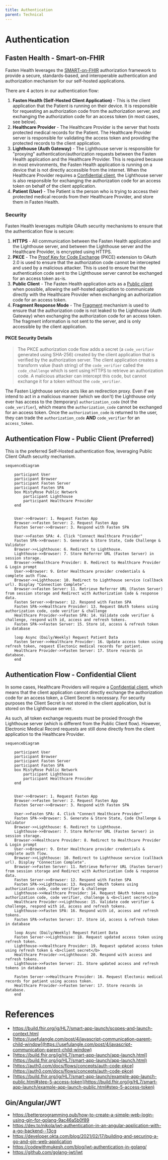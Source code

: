 ```yaml
---
title: Authentication
parent: Technical
---
```


# Authentication

## Fasten Health - Smart-on-FHIR

Fasten Health leverages the [SMART-on-FHIR](https://smarthealthit.org/smart-on-fhir/) authorization 
framework to provide a secure, standards-based, and interoperable authentication and authorization mechanism for our self-hosted applications.

There are 4 actors in our authentication flow:

1. **Fasten Health (Self-Hosted Client Application)** - This is the client application that the Patient is running on their device. 
It is responsible for requesting an authorization code from the authorization server, and exchanging the authorization code 
for an access token (in most cases, see below).
1. **Healthcare Provider** - The Healthcare Provider is the server that hosts protected medical records for the Patient. 
The Healthcare Provider server is responsible for validating the access token and providing the protected records to the 
client application.
1. **Lighthouse (Auth Gateway)** - The Lighthouse server is responsible for "proxying" authentication/authorization requests 
between the Fasten Health application and the Healthcare Provider. This is required because in most environments, the 
Fasten Health application is running on a device that is not directly accessible from the internet. When the Healthcare 
Provider requires a [Confidential client](https://oauth.net/2/client-types/), the Lighthouse server is also responsible for exchanging the authorization code for an access token on behalf of the client application.
1. **Patient (User)** - The Patient is the person who is trying to access their protected medical records from their Healthcare Provider, and store them in Fasten Health.

### Security

Fasten Health leverages multiple OAuth security mechanisms to ensure that the authentication flow is secure:

1. **HTTPS** - All communication between the Fasten Health application and the Lighthouse server, and between the Lighthouse server and the Healthcare Provider, is encrypted using HTTPS.
1. **PKCE** - The [Proof Key for Code Exchange](https://oauth.net/2/pkce/) (PKCE) extension to OAuth 2.0 is used to ensure 
that the authorization code cannot be intercepted and used by a malicious attacker. This is used to ensure that the 
authentication code sent to the Lighthouse server cannot be exchanged for an access token as-is.
1. **Public Client** - The Fasten Health application acts as a [Public client](https://oauth.net/2/client-types/) when possible,
allowing the self-hosted application to communicate directly with the Healthcare Provider when exchanging an authorization code for an access token.
1. **Fragment Response Mode** - The [Fragment](https://openid.net/specs/oauth-v2-multiple-response-types-1_0.html#ResponseModes) mechanism is used to 
ensure that the authorization code is not leaked to the Lighthouse (Auth Gateway) when exchanging the authorization code for an access token. The 
fragment information is not sent to the server, and is only accessible by the client application.


#### PKCE Security Details

> The PKCE authorization code flow adds a secret (a `code_verifier` generated using SHA-256) created by the client application 
> that is verified by the authorization server. The client application creates a transform value (hash string) of the 
> `code_verifier` called the `code_challenge` which is sent using HTTPS to retrieve an authorization code. A malicious 
> attacker can intercept this code, but cannot exchange it for a token without the `code_verifier`.


The Fasten Lighthouse service acts like an redirection proxy. Even if we intend to act in a malicious manner (which we don't)
the Lighthouse only ever has access to the (temporary) `authorization_code` (not the `code_verifier`), which means the `authorization_code` cannot
be exchanged for an access token. 
Once the `authorization_code` is returned to the user, they can trade the `authorization_code` **AND** `code_verifier` for an `access_token`.


## Authentication Flow - Public Client (Preferred)

This is the preferred Self-Hosted authentication flow, leveraging Public Client OAuth security mechanism.

```mermaid
sequenceDiagram
    
    participant User
    participant Browser
    participant Fasten Server
    participant Fasten SPA
    box MistyRose Public Network
        participant Lighthouse
        participant Healthcare Provider
    end
	

    User->>Browser: 1. Request Fasten App
    Browser->>Fasten Server: 2. Request Fasten App
    Fasten Server->>Browser: 3. Respond with Fasten SPA

	User->>Fasten SPA: 4. Click "Connect Healthcare Provider"
	Fasten SPA->>Browser: 5. Generate & Store State, Code Challenge & Validator 
	Browser->>Lighthouse: 6. Redirect to Lighthouse. 
	Lighthouse->>Browser: 7. Store Referrer URL (Fasten Server) in session storage. 
	Browser->>Healthcare Provider: 8. Redirect to Healthcare Provider & Login prompt 
	User->>Browser: 9. Enter Healthcare provider credentials & complete auth flow.
	Browser->>Lighthouse: 10. Redirect to Lighthouse service (callback url). Display "Connection Complete".
	Browser->>Fasten Server: 11. Retrieve Referrer URL (Fasten Server) from session storage and Redirect with Authorization Code & response data.
	Fasten Server->>Browser: 12. Respond with Fasten SPA
	Fasten SPA->>Healthcare Provider: 13. Request OAuth tokens using authorization code, code verifier & challenge
	Healthcare Provider->>Fasten SPA: 14. Validate code verifier & challenge, respond with id, access and refresh tokens. 
    Fasten SPA->>Fasten Server: 15. Store id, access & refresh token in database
    
    loop Async (Daily/Weekly) Request Patient Data
    Fasten Server->>Healthcare Provider: 16. Update access token using refresh token, request Electonic medical records for patient.
    Healthcare Provider->>Fasten Server: 17. Store records in database. 
    end

```

## Authentication Flow - Confidential Client

In some cases, Healthcare Providers will require a [Confidential client](https://oauth.net/2/client-types/), which means that the 
client application cannot directly exchange the authorization code for an access token, a Client Secret is necessary.
For security purposes the Client Secret is not stored in the client application, but is stored on the Lighthouse server.

As such, all token exchange requests must be proxied through the Lighthouse server (which is different from the Public Client flow).
However, Electronic Medical Record requests are still done directly from the client application to the Healthcare Provider.

```mermaid
sequenceDiagram
    
    participant User
    participant Browser
    participant Fasten Server
    participant Fasten SPA
    box MistyRose Public Network
        participant Lighthouse
        participant Healthcare Provider
    end
	

    User->>Browser: 1. Request Fasten App
    Browser->>Fasten Server: 2. Request Fasten App
    Fasten Server->>Browser: 3. Respond with Fasten SPA

	User->>Fasten SPA: 4. Click "Connect Healthcare Provider"
	Fasten SPA->>Browser: 5. Generate & Store State, Code Challenge & Validator 
	Browser->>Lighthouse: 6. Redirect to Lighthouse. 
	Lighthouse->>Browser: 7. Store Referrer URL (Fasten Server) in session storage. 
	Browser->>Healthcare Provider: 8. Redirect to Healthcare Provider & Login prompt 
	User->>Browser: 9. Enter Healthcare provider credentials & complete auth flow.
	Browser->>Lighthouse: 10. Redirect to Lighthouse service (callback url). Display "Connection Complete".
	Browser->>Fasten Server: 11. Retrieve Referrer URL (Fasten Server) from session storage and Redirect with Authorization Code & response data.
	Fasten Server->>Browser: 12. Respond with Fasten SPA
	Fasten SPA->>Lighthouse: 13. Request OAuth tokens using authorization code, code verifier & challenge
	Lighthouse->>Healthcare Provider: 14. Request OAuth tokens using authorization code, code verifier, challenge & <b>client secret</b>
	Healthcare Provider->>Lighthouse: 15. Validate code verifier & challenge, respond with id, access and refresh tokens. 
	Lighthouse->>Fasten SPA: 16. Respond with id, access and refresh tokens. 
    Fasten SPA->>Fasten Server: 17. Store id, access & refresh token in database
    
    loop Async (Daily/Weekly) Request Patient Data
    Fasten Server->>Lighthouse: 18. Request updated access token using refresh token.
    Lighthouse->>Healthcare Provider: 19. Request updated access token using refresh token & <b>client secret</b>
	Healthcare Provider->>Lighthouse: 20. Respond with access and refresh tokens. 
	Lighthouse->>Fasten Server: 21. Store updated access and refresh tokens in database
    
    Fasten Server->>Healthcare Provider: 16. Request Electonic medical records for patient using access token.
    Healthcare Provider->>Fasten Server: 17. Store records in database. 
    end

```

# References

- https://build.fhir.org/ig/HL7/smart-app-launch/scopes-and-launch-context.html
- [https://usefulangle.com/post/4/javascript-communication-parent-child-window](https://usefulangle.com/post/4/javascript-communication-parent-child-window)
- [https://build.fhir.org/ig/HL7/smart-app-launch/app-launch.html](https://build.fhir.org/ig/HL7/smart-app-launch/app-launch.html)
- [https://auth0.com/docs/flows/concepts/auth-code-pkce](https://auth0.com/docs/flows/concepts/auth-code-pkce)
- [https://build.fhir.org/ig/HL7/smart-app-launch/example-app-launch-public.html#step-5-access-token](https://build.fhir.org/ig/HL7/smart-app-launch/example-app-launch-public.html#step-5-access-token)

## Gin/Angular/JWT

- https://betterprogramming.pub/how-to-create-a-simple-web-login-using-gin-for-golang-9ac46a5b0f89
- https://dev.to/nikola/jwt-authentication-in-an-angular-application-with-a-go-backend--13cg
- https://developer.okta.com/blog/2021/02/17/building-and-securing-a-go-and-gin-web-application
- https://codewithmukesh.com/blog/jwt-authentication-in-golang/
- https://github.com/golang-jwt/jwt
